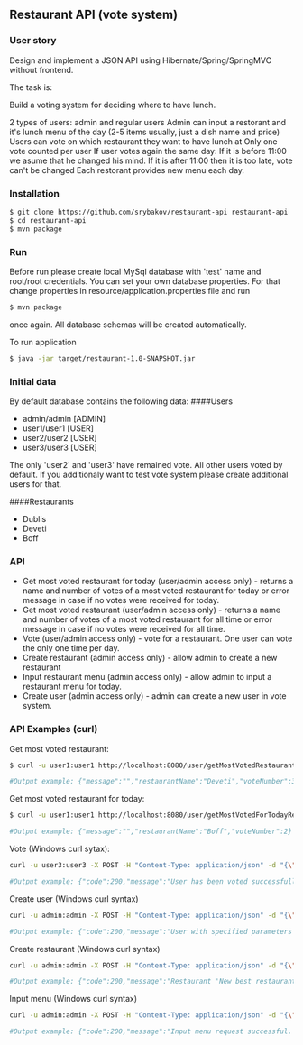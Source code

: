 ## Restaurant API (vote system)

### User story
Design and implement a JSON API using Hibernate/Spring/SpringMVC without frontend.
 
The task is:
 
Build a voting system for deciding where to have lunch.
 
2 types of users: admin and regular users
Admin can input a restorant and it's lunch menu of the day (2-5 items usually, just a dish name and price)
Users can vote on which restaurant they want to have lunch at
Only one vote counted per user
If user votes again the same day:
If it is before 11:00 we asume that he changed his mind.
If it is after 11:00 then it is too late, vote can't be changed
Each restorant provides new menu each day.

### Installation

```sh
$ git clone https://github.com/srybakov/restaurant-api restaurant-api
$ cd restaurant-api
$ mvn package
```

### Run

Before run please create local MySql database with 'test' name and root/root credentials.
You can set your own database properties. For that change properties in resource/application.properties file and run
```sh
$ mvn package
```
once again. 
All database schemas will be created automatically.

To run application
```sh
$ java -jar target/restaurant-1.0-SNAPSHOT.jar
```
### Initial data

By default database contains the following data:
####Users
 - admin/admin [ADMIN]
 - user1/user1 [USER]
 - user2/user2 [USER]
 - user3/user3 [USER]
 
The only 'user2' and 'user3' have remained vote. All other users voted by default. If you additionaly want to test vote system please create additional users for that. 

####Restaurants
  - Dublis
  - Deveti
  - Boff

### API
 - Get most voted restaurant for today (user/admin access only) - returns a name and number of votes of a most voted restaurant for today or error message in case if no votes were received for today.
 - Get most voted restaurant (user/admin access only) - returns a name and number of votes of a most voted restaurant for all time or error message in case if no votes were received for all time.
 - Vote (user/admin access only) - vote for a restaurant. One user can vote the only one time per day.
 - Create restaurant (admin access only) - allow admin to create a new restaurant
 - Input restaurant menu (admin access only) - allow admin to input a restaurant menu for today.
 - Create user (admin access only) - admin can create a new user in vote system.

### API Examples (curl)
Get most voted restaurant:
```sh
$ curl -u user1:user1 http://localhost:8080/user/getMostVotedRestaurant

#Output example: {"message":"","restaurantName":"Deveti","voteNumber":3}
```

Get most voted restaurant for today:
```sh
$ curl -u user1:user1 http://localhost:8080/user/getMostVotedForTodayRestaurant

#Output example: {"message":"","restaurantName":"Boff","voteNumber":2}
```

Vote (Windows curl sytax):
```sh
curl -u user3:user3 -X POST -H "Content-Type: application/json" -d "{\"restaurantName\":\"Dublis\"}" http://localhost:8080/user/vote

#Output example: {"code":200,"message":"User has been voted successfully for restaurant 'Dublis'"}
```

Create user (Windows curl syntax) 
```sh
curl -u admin:admin -X POST -H "Content-Type: application/json" -d "{\"userName\":\"userName\",\"password\":\"password\",\"roles\":[\"USER\"]}" http://localhost:8080/admin/createUser

#Output example: {"code":200,"message":"User with specified parameters successfully created"}
```

Create restaurant (Windows curl syntax)
```sh
curl -u admin:admin -X POST -H "Content-Type: application/json" -d "{\"restaurantName\":\"New best restaurant\"}" http://localhost:8080/admin/createRestaurant

#Output example: {"code":200,"message":"Restaurant 'New best restaurant' created successful"}
```

Input menu (Windows curl syntax)
```sh
curl -u admin:admin -X POST -H "Content-Type: application/json" -d "{\"restaurantName\":\"Boff\", \"menu\":{\"Dish1\":100,\"Dish2\":200}}" http://localhost:8080/admin/inputCurrentMenuForRestaurant

#Output example: {"code":200,"message":"Input menu request successful. Restaurant name 'Boff'. Menu: '{Dish1=100.0, Dish2=200.0}'"}
```


